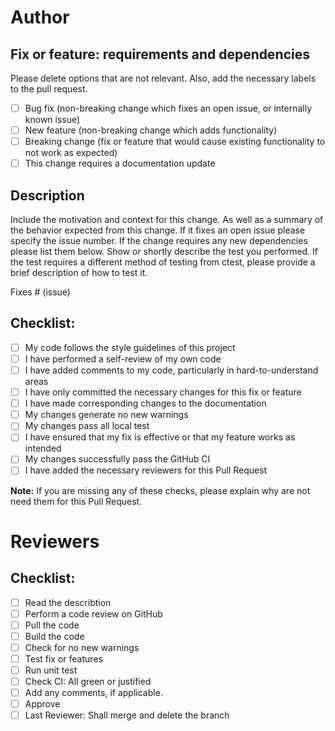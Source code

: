 # Author
## Fix or feature: requirements and dependencies

Please delete options that are not relevant. Also, add the necessary labels to the pull request.

- [ ] Bug fix (non-breaking change which fixes an open issue, or internally known issue)
- [ ] New feature (non-breaking change which adds functionality)
- [ ] Breaking change (fix or feature that would cause existing functionality to not work as expected)
- [ ] This change requires a documentation update

## Description

Include the motivation and context for this change. As well as a summary of the behavior expected from this change. If it fixes an open issue please specify the issue number. If the change requires any new dependencies please list them below. Show or shortly describe the test you performed. If the test requires a different method of testing from ctest, please provide a brief description of how to test it.

Fixes # (issue)

## Checklist:

- [ ] My code follows the style guidelines of this project
- [ ] I have performed a self-review of my own code
- [ ] I have added comments to my code, particularly in hard-to-understand areas
- [ ] I have only committed the necessary changes for this fix or feature
- [ ] I have made corresponding changes to the documentation
- [ ] My changes generate no new warnings
- [ ] My changes pass all local test
- [ ] I have ensured that my fix is effective or that my feature works as intended
- [ ] My changes successfully pass the GitHub CI
- [ ] I have added the necessary reviewers for this Pull Request

**Note:** If you are missing any of these checks, please explain why are not need them for this Pull Request.

# Reviewers

## Checklist:

 - [ ] Read the describtion
 - [ ] Perform a code review on GitHub
 - [ ] Pull the code
 - [ ] Build the code
 - [ ] Check for no new warnings
 - [ ] Test fix or features
 - [ ] Run unit test
 - [ ] Check CI: All green or justified
 - [ ] Add any comments, if applicable.
 - [ ] Approve
 - [ ] Last Reviewer: Shall merge and delete the branch